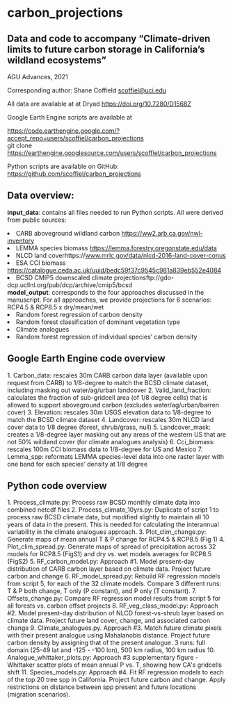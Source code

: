 # carbon_projections

<h2>Data and code to accompany 
“Climate-driven limits to future carbon storage in California’s wildland ecosystems”</h2>
AGU Advances, 2021

Corresponding author: Shane Coffield scoffiel@uci.edu 

All data are available at at Dryad https://doi.org/10.7280/D1568Z 

Google Earth Engine scripts are available at

https://code.earthengine.google.com/?accept_repo=users/scoffiel/carbon_projections
<br>git clone https://earthengine.googlesource.com/users/scoffiel/carbon_projections 

Python scripts are available on GitHub:
https://github.com/scoffiel/carbon_projections 

<h2>Data overview:</h2>

<b>input_data</b>: contains all files needed to run Python scripts. All were derived from public sources:
    <li>CARB aboveground wildland carbon  https://ww2.arb.ca.gov/nwl-inventory
    <li>LEMMA species biomass https://lemma.forestry.oregonstate.edu/data
    <li>NLCD land coverhttps://www.mrlc.gov/data/nlcd-2016-land-cover-conus
    <li>ESA CCI biomass https://catalogue.ceda.ac.uk/uuid/bedc59f37c9545c981a839eb552e4084
    <li>BCSD CMIP5 downscaled climate projectionsftp://gdo-dcp.ucllnl.org/pub/dcp/archive/cmip5/bcsd
<br><b>model_output</b>: corresponds to the four approaches discussed in the manuscript. For all approaches, we provide projections for 6 scenarios: RCP4.5 & RCP8.5 x dry/mean/wet
    <li>Random forest regression of carbon density
    <li>Random forest classification of dominant vegetation type
    <li>Climate analogues
    <li>Random forest regression of individual species’ carbon density

<h2>Google Earth Engine code overview</h2>
1.	Carbon_data: rescales 30m CARB carbon data layer (available upon request from CARB) to 1/8-degree to match the BCSD climate dataset, including masking out water/ag/urban landcover
2.	Valid_land_fraction: calculates the fraction of sub-gridcell area (of 1/8 degree cells) that is allowed to support aboveground carbon (excludes water/ag/urban/barren cover)
3.	Elevation: rescales 30m USGS elevation data to 1/8-degree to match the BCSD climate dataset
4.	Landcover: rescales 30m NLCD land cover data to 1/8 degree (forest, shrub/grass, null)
5.	Landcover_mask: creates a 1/8-degree layer masking out any areas of the western US that are not 50% wildland cover (for climate analogues analysis)
6.	Cci_biomass: rescales 100m CCI biomass data to 1/8-degree for US and Mexico
7.	Lemma_spp: reformats LEMMA species-level data into one raster layer with one band for each species’ density at 1/8 degree

<h2>Python code overview</h2>
1.	Process_climate.py: Process raw BCSD monthly climate data into combined netcdf files
2.	Process_climate_10yrs.py: Duplicate of script 1 to process raw BCSD climate data, but modified slightly to maintain all 10 years of data in the present. This is needed for calculating the interannual variability in the climate analogues approach.
3.	Plot_clim_change.py: Generate maps of mean annual T & P change for RCP4.5 & RCP8.5 (Fig 1)
4.	Plot_clim_spread.py: Generate maps of spread of precipitation across 32 models for RCP8.5 (FigS1) and dry vs. wet models averages for RCP8.5 (FigS2)
5.	RF_carbon_model.py: Approach #1. Model present-day distribution of CARB carbon layer based on climate data. Project future carbon and change
6.	RF_model_spread.py: Rebuild RF regression models from script 5, for each of the 32 climate models. Compare 3 different runs: T & P both change, T only (P constant), and P only (T constant).
7.	Offsets_change.py: Compare RF regression model results from script 5 for all forests vs. carbon offset projects
8.	RF_veg_class_model.py: Approach #2. Model present-day distribution of NLCD forest-vs-shrub layer based on climate data. Project future land cover, change, and associated carbon change
9.	Climate_analogues.py. Approach #3. Match future climate pixels with their present analogue using Mahalanobis distance. Project future carbon density by assigning that of the present analogue. 3 runs: full domain (25-49 lat and -125 - -100 lon), 500 km radius, 100 km radius
10.	Analogue_whittaker_plots.py: Approach #3 supplementary figure - Whittaker scatter plots of mean annual P vs. T, showing how CA's gridcells shift
11.	Species_models.py: Approach #4. Fit RF regression models to each of the top 20 tree spp in California. Project future carbon and change. Apply restrictions on distance between spp present and future locations (migration scenarios).
